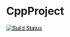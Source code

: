 # CppProject
[![Build Status](https://travis-ci.com/LinQ007/CppProject.svg?branch=master)](https://travis-ci.com/LinQ007/CppProject)
